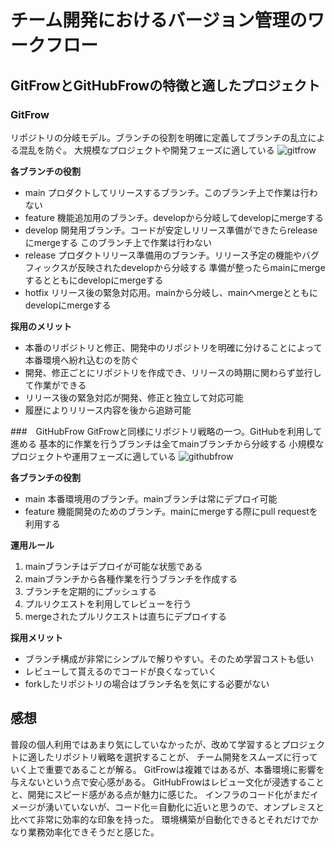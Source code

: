 # チーム開発におけるバージョン管理のワークフロー

## GitFrowとGitHubFrowの特徴と適したプロジェクト

### GitFrow
リポジトリの分岐モデル。ブランチの役割を明確に定義してブランチの乱立による混乱を防ぐ。
大規模なプロジェクトや開発フェーズに適している
![gitfrow](https://cdn.supersoftware.jp/wp-content/uploads/2022/07/21180214/Git_flow.jpg)

**各ブランチの役割**
- main
プロダクトしてリリースするブランチ。このブランチ上で作業は行わない
- feature
機能追加用のブランチ。developから分岐してdevelopにmergeする
- develop
開発用ブランチ。コードが安定しリリース準備ができたらreleaseにmergeする
このブランチ上で作業は行わない
- release
プロダクトリリース準備用のブランチ。リリース予定の機能やバグフィックスが反映されたdevelopから分岐する
準備が整ったらmainにmergeするとともにdevelopにmergeする
- hotfix
リリース後の緊急対応用。mainから分岐し、mainへmergeとともにdevelopにmergeする

**採用のメリット**
- 本番のリポジトリと修正、開発中のリポジトリを明確に分けることによって本番環境へ紛れ込むのを防ぐ
- 開発、修正ごとにリポジトリを作成でき、リリースの時期に関わらず並行して作業ができる
- リリース後の緊急対応が開発、修正と独立して対応可能
- 履歴によりリリース内容を後から追跡可能

###　GitHubFrow
GitFrowと同様にリポジトリ戦略の一つ。GitHubを利用して進める
基本的に作業を行うブランチは全てmainブランチから分岐する
小規模なプロジェクトや運用フェーズに適している
![githubfrow](https://cdn.supersoftware.jp/wp-content/uploads/2022/07/21180215/GitHub_Flow.jpg)

**各ブランチの役割**
- main
本番環境用のブランチ。mainブランチは常にデプロイ可能
- feature
機能開発のためのブランチ。mainにmergeする際にpull requestを利用する


**運用ルール**
1. mainブランチはデプロイが可能な状態である
2. mainブランチから各種作業を行うブランチを作成する
3. ブランチを定期的にプッシュする
4. プルリクエストを利用してレビューを行う
5. mergeされたプルリクエストは直ちにデプロイする

**採用メリット**
- ブランチ構成が非常にシンプルで解りやすい。そのため学習コストも低い
- レビューして貰えるのでコードが良くなっていく
- forkしたリポジトリの場合はブランチ名を気にする必要がない

## 感想
普段の個人利用ではあまり気にしていなかったが、改めて学習するとプロジェクトに適したリポジトリ戦略を選択することが、
チーム開発をスムーズに行っていく上で重要であることが解る。
GitFrowは複雑ではあるが、本番環境に影響を与えないという点で安心感がある。
GitHubFrowはレビュー文化が浸透することと、開発にスピード感がある点が魅力に感じた。
インフラのコード化がまだイメージが湧いていないが、コード化＝自動化に近いと思うので、オンプレミスと比べて非常に効率的な印象を持った。
環境構築が自動化できるとそれだけでかなり業務効率化できそうだと感じた。